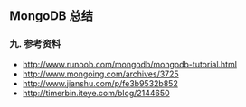 ## MongoDB 总结













### 九. 参考资料

- http://www.runoob.com/mongodb/mongodb-tutorial.html
- http://www.mongoing.com/archives/3725
- http://www.jianshu.com/p/fe3b9532b852
- http://timerbin.iteye.com/blog/2144650